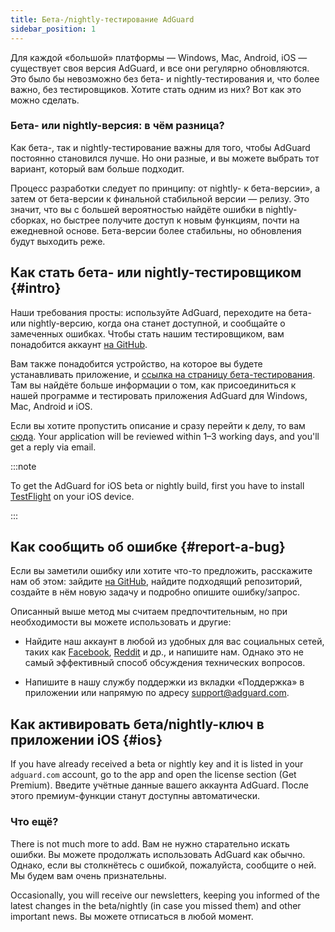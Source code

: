 ```yaml
---
title: Бета-/nightly-тестирование AdGuard
sidebar_position: 1
---
```


Для каждой «большой» платформы — Windows, Mac, Android, iOS — существует своя версия AdGuard, и все они регулярно обновляются. Это было бы невозможно без бета- и nightly-тестирования и, что более важно, без тестировщиков. Хотите стать одним из них? Вот как это можно сделать.

### Бета- или nightly-версия: в чём разница?

Как бета-, так и nightly-тестирование важны для того, чтобы AdGuard постоянно становился лучше. Но они разные, и вы можете выбрать тот вариант, который вам больше подходит.

Процесс разработки следует по принципу: от nightly- к бета-версии», а затем от бета-версии к финальной стабильной версии — релизу. Это значит, что вы с большей вероятностью найдёте ошибки в nightly-сборках, но быстрее получите доступ к новым функциям, почти на ежедневной основе. Бета-версии более стабильны, но обновления будут выходить реже.

## Как стать бета- или nightly-тестировщиком {#intro}

Наши требования просты: используйте AdGuard, переходите на бета- или nightly-версию, когда она станет доступной, и сообщайте о замеченных ошибках. Чтобы стать нашим тестировщиком, вам понадобится аккаунт [на GitHub](https://github.com/).

Вам также понадобится устройство, на которое вы будете устанавливать приложение, и [ссылка на страницу бета-тестирования](https://adguard.com/beta.html). Там вы найдёте больше информации о том, как присоединиться к нашей программе и тестировать приложения AdGuard для Windows, Mac, Android и iOS.

Если вы хотите пропустить описание и сразу перейти к делу, то вам [сюда](https://surveys.adguard.com/beta_testing_program/form.html). Your application will be reviewed within 1–3 working days, and you'll get a reply via email.

:::note

To get the AdGuard for iOS beta or nightly build, first you have to install [TestFlight](https://apps.apple.com/app/testflight/id899247664) on your iOS device.

:::

## Как сообщить об ошибке {#report-a-bug}

Если вы заметили ошибку или хотите что-то предложить, расскажите нам об этом: зайдите [на GitHub](https://github.com/AdguardTeam/), найдите подходящий репозиторий, создайте в нём новую задачу и подробно опишите ошибку/запрос.

Описанный выше метод мы считаем предпочтительным, но при необходимости вы можете использовать и другие:

- Найдите наш аккаунт в любой из удобных для вас социальных сетей, таких как [Facebook](https://www.facebook.com/AdguardEn/), [Reddit](https://www.reddit.com/r/Adguard/) и др., и напишите нам. Однако это не самый эффективный способ обсуждения технических вопросов.

- Напишите в нашу службу поддержки из вкладки «Поддержка» в приложении или напрямую по адресу [support@adguard.com](mailto:support@adguard.com).

## Как активировать бета/nightly-ключ в приложении iOS {#ios}

If you have already received a beta or nightly key and it is listed in your `adguard.com` account, go to the app and open the license section (Get Premium). Введите учётные данные вашего аккаунта AdGuard. После этого премиум-функции станут доступны автоматически.

### Что ещё?

There is not much more to add. Вам не нужно старательно искать ошибки. Вы можете продолжать использовать AdGuard как обычно. Однако, если вы столкнётесь с ошибкой, пожалуйста, сообщите о ней. Мы будем вам очень признательны.

Occasionally, you will receive our newsletters, keeping you informed of the latest changes in the beta/nightly (in case you missed them) and other important news. Вы можете отписаться в любой момент.
